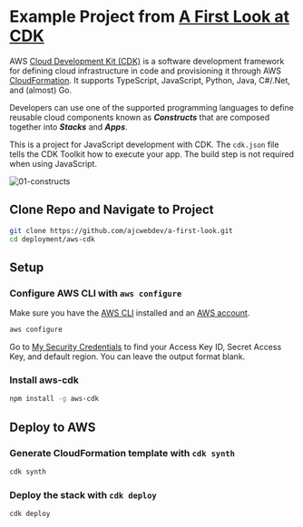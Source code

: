 # Example Project from [A First Look at CDK](https://ajcwebdev.com/2021/04/30/a-first-look-at-aws-cdk)

AWS [Cloud Development Kit (CDK)](https://aws.amazon.com/cdk/) is a software development framework for defining cloud infrastructure in code and provisioning it through AWS [CloudFormation](https://aws.amazon.com/cloudformation/). It supports TypeScript, JavaScript, Python, Java, C#/.Net, and (almost) Go.

Developers can use one of the supported programming languages to define reusable cloud components known as ***Constructs*** that are composed together into ***Stacks*** and ***Apps***.

This is a project for JavaScript development with CDK. The `cdk.json` file tells the CDK Toolkit how to execute your app. The build step is not required when using JavaScript.

![01-constructs](https://dev-to-uploads.s3.amazonaws.com/uploads/articles/n0mrliwpxev3ai1mba1n.png)

## Clone Repo and Navigate to Project

```bash
git clone https://github.com/ajcwebdev/a-first-look.git
cd deployment/aws-cdk
```

## Setup

### Configure AWS CLI with `aws configure`

Make sure you have the [AWS CLI](https://aws.amazon.com/cli/) installed and an [AWS account](https://aws.amazon.com/).

```bash
aws configure
```

Go to [My Security Credentials](https://console.aws.amazon.com/iam/home?#/security_credentials) to find your Access Key ID, Secret Access Key, and default region. You can leave the output format blank.

### Install aws-cdk

```bash
npm install -g aws-cdk
```

## Deploy to AWS

### Generate CloudFormation template with `cdk synth`

```bash
cdk synth
```

### Deploy the stack with `cdk deploy`

```bash
cdk deploy
```